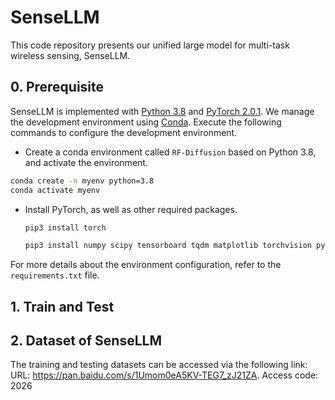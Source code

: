 # SenseLLM
This code repository presents our unified large model for multi-task wireless sensing, SenseLLM.

## 0. Prerequisite

SenseLLM is implemented with [Python 3.8](https://www.python.org/downloads/release/python-380/) and [PyTorch 2.0.1](https://pytorch.org/get-started/previous-versions/). We manage the development environment using [Conda](https://docs.conda.io/en/latest/). Execute the following commands to configure the development environment.

- Create a conda environment called `RF-Diffusion` based on Python 3.8, and activate the environment.

```bash
conda create -n myenv python=3.8
conda activate myenv
```
- Install PyTorch, as well as other required packages.
    ```bash
    pip3 install torch
    ```
    ```bash
    pip3 install numpy scipy tensorboard tqdm matplotlib torchvision pytorch_fid
    ```

For more details about the environment configuration, refer to the `requirements.txt` file.


## 1. Train and Test


## 2. Dataset of SenseLLM
   
The training and testing datasets can be accessed via the following link: URL: https://pan.baidu.com/s/1Umom0eA5KV-TEG7_zJ21ZA. Access code: 2026

